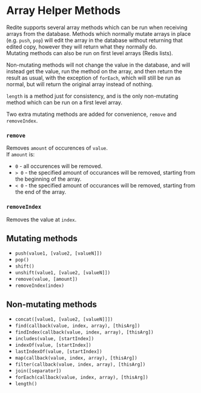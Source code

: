 # Array Helper Methods
Redite supports several array methods which can be run when receiving arrays from the database.
Methods which normally mutate arrays in place (e.g. `push`, `pop`) will edit the array in the 
database without returning that edited copy, however they will return what they normally do.  
Mutating methods can also be run on first level arrays (Redis lists).

Non-mutating methods will not change the value in the database, and will instead get the value,
run the method on the array, and then return the result as usual, with the exception of `forEach`,
which will still be run as normal, but will return the original array instead of nothing.

`length` is a method just for consistency, and is the only non-mutating method which can be run on a first level array.

Two extra mutating methods are added for convenience, `remove` and `removeIndex`.

### `remove`
Removes `amount` of occurences of `value`.  
If `amount` is:
 - `0` - all occurences will be removed.
 - `> 0` - the specified amount of occurances will be removed, starting from the beginning of the array.
 - `< 0` - the specified amount of occurances will be removed, starting from the end of the array.

### `removeIndex`
Removes the value at `index`.

## Mutating methods
 - `push(value1, [value2, [valueN]])`
 - `pop()`
 - `shift()`
 - `unshift(value1, [value2, [valueN]])`
 - `remove(value, [amount])`
 - `removeIndex(index)`

## Non-mutating methods
 - `concat([value1, [value2, [valueN]]])`
 - `find(callback(value, index, array), [thisArg])`
 - `findIndex(callback(value, index, array), [thisArg])`
 - `includes(value, [startIndex])`
 - `indexOf(value, [startIndex])`
 - `lastIndexOf(value, [startIndex])`
 - `map(callback(value, index, array), [thisArg])`
 - `filter(callback(value, index, array), [thisArg])`
 - `join([separator])`
 - `forEach(callback(value, index, array), [thisArg])`
 - `length()`